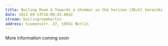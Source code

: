 ```yaml
---
title: Boiling Room & Towards a shimmer on the horizon (ZK/U) Vareniki & Kapusnyak
date: 2022-09-13T16:00:43.064Z
stream: boilingroomberlin
address: Siemensstr. 27, 10551 Berlin
---
```

More information coming soon